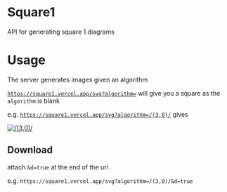 # Square1

API for generating square 1 diagrams

# Usage

The server generates images given an algorithm

[`https://square1.vercel.app/svg?algorithm=`](https://square1.vercel.app/svg?algorithm=) will give you a square as the `algorithm` is blank

e.g. [`https://square1.vercel.app/svg?algorithm=/(3,0)/`](<https://square1.vercel.app/svg?algorithm=/(3,0)/>) gives

[![/(3,0)/](<https://square1.vercel.app/svg?algorithm=/(3,0)/>)](<https://square1.vercel.app/svg?algorithm=/(3,0)/>)

## Download

attach `&d=true` at the end of the url

e.g. `https://square1.vercel.app/svg?algorithm=/(3,0)/&d=true`
